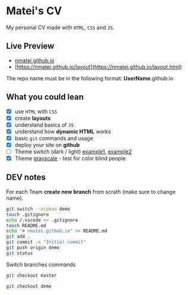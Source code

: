 # Matei's CV

My personal CV made with `HTML`, `CSS` and `JS`.

## Live Preview

- [nmatei.github.io](https://nmatei.github.io/)
- [https://nmatei.github.io/layout](https://nmatei.github.io/layout.html)

The repo name must be in the following format: **UserName**.github.io

## What you could lean

- [x] use `HTML` with `CSS`
- [x] create **layouts**
- [x] understand basics of `JS`
- [x] understand how **dynamic HTML** works
- [x] basic `git` commands and usage
- [x] deploy your site on **github**
- [ ] Theme switch (dark / light) [example1](https://infinite-table.com/docs#what-is-infinite), [example2](https://tpiros.dev/)
- [x] Theme [grayscale](https://www.w3docs.com/snippets/css/how-to-convert-an-image-into-a-grayscale-image-using-html-css.html) - test for color blind people

## DEV notes

For each Team **create new branch** from scrath (make sure to change name).

```sh
git switch --orphan demo
touch .gitignore
echo /.vscode >> .gitignore
touch README.md
echo "# nmatei.github.io" >> README.md
git add .
git commit -m "Initial commit"
git push origin demo
git status

```

Switch branches commands

```sh
git checkout master

git checkout demo
```
